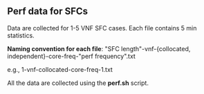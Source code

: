 ## Perf data for SFCs
Data are collected for 1-5 VNF SFC cases. Each file contains 5 min statistics.

**Naming convention for each file**: "SFC length"-vnf-{collocated, independent}-core-freq-"perf frequency".txt 

e.g., 1-vnf-collocated-core-freq-1.txt

All the data are collected using the **perf.sh** script.  
